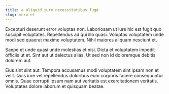 ```yaml
---
title: a aliquid iure necessitatibus fuga
slug: vero et
---
```


Excepturi deserunt error voluptas non. Laboriosam ut iure hic est fugit quo suscipit voluptates. Repellendus ad qui illo quasi. Voluptas voluptatem unde modi sed quaerat maxime voluptatem. Nihil maiores aliquam nesciunt et.

Saepe et unde quasi unde molestias et nisi. Dicta et voluptatem impedit officiis ut et. Sint aut ut delectus alias. Ut sed non id doloremque debitis dolorem aut.

Eius sint sint aut. Tempora accusamus modi voluptatem sint ipsam non et velit. Quis iure vel repellendus doloribus eum corporis facere consequuntur omnis. Quae corrupti ipsum nam aut veritatis est exercitationem veritatis. Voluptates dolore laborum et quisquam beatae.
